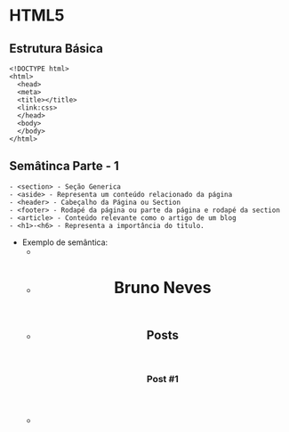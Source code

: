 # HTML5

## Estrutura Básica

    <!DOCTYPE html>
    <html>
      <head>
      <meta>
      <title></title>
      <link:css>
      </head>
      <body>
      </body>
    </html>

## Semâtinca Parte - 1

    - <section> - Seção Generica
    - <aside> - Representa um conteúdo relacionado da página
    - <header> - Cabeçalho da Página ou Section
    - <footer> - Rodapé da página ou parte da página e rodapé da section
    - <article> - Conteúdo relevante como o artigo de um blog
    - <h1>-<h6> - Representa a importância do titulo.

- Exemplo de semântica:
  - <body>
  - <header>
      <h1>Bruno Neves</h1>
     </header>
  - <section>
     <header>
       <h2>Posts</h2>
        </header>
         <article>
           <header>
            <h3>Post #1</h3>
           </header>
         </article>
     </section>
  - <footer></footer>
    </body>
